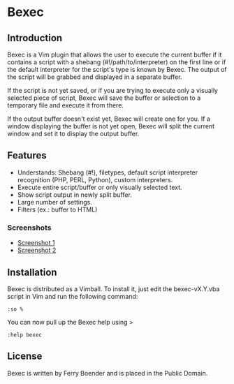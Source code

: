 Bexec
=====

Introduction
------------

Bexec is a Vim plugin that allows the user to execute the current buffer if it
contains a script with a shebang (#!/path/to/interpreter) on the first line or
if the default interpreter for the script's type is known by Bexec. The output
of the script will be grabbed and displayed in a separate buffer.

If the script is not yet saved, or if you are trying to execute only a visually
selected piece of script, Bexec will save the buffer or selection to a
temporary file and execute it from there.

If the output buffer doesn't exist yet, Bexec will create one for you. If a
window displaying the buffer is not yet open, Bexec will split the current
window and set it to display the output buffer.


Features
--------

*   Understands: Shebang (#!), filetypes, default script interpreter recognition (PHP, PERL, Python), custom interpreters.
*   Execute entire script/buffer or only visually selected text.
*   Show script output in newly split buffer.
*   Large number of settings.
*   Filters (ex.: buffer to HTML)

### Screenshots

*   [Screenshot 1](https://bitbucket.org/fboender/bexec/downloads/bexec_scrsht_1.png)
*   [Screenshot 2](https://bitbucket.org/fboender/bexec/downloads/bexec_scrsht_2.png)

Installation
------------

Bexec is distributed as a Vimball. To install it, just edit the
bexec-vX.Y.vba script in Vim and run the following command:

    :so %

You can now pull up the Bexec help using >
        
    :help bexec



License
-------

Bexec is written by Ferry Boender and is placed in the Public Domain.

